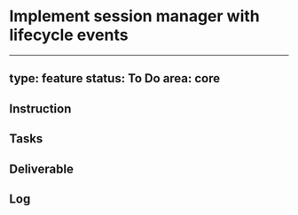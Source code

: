 # Implement session manager with lifecycle events

---
type: feature
status: To Do
area: core
---


## Instruction

## Tasks

## Deliverable

## Log
